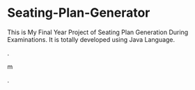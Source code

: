 # Seating-Plan-Generator

This is My Final Year Project of Seating Plan Generation During Examinations. It is totally developed using Java Language.















.












m



































































































































































































































































































.






































